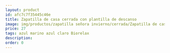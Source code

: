 ```yaml
---
layout: product
id: afc7c7f35445c46e
title: Zapatilla de casa cerrada con plantilla de descanso
image: img/productos/zapatilla señora invierno/cerrada/Zapatilla de casa cerrada con plantilla de descanso=27=azul marino azul claro Biorelax.webp
price: 27
tags: azul marino azul claro Biorelax
description: 
order: 0
---
```

